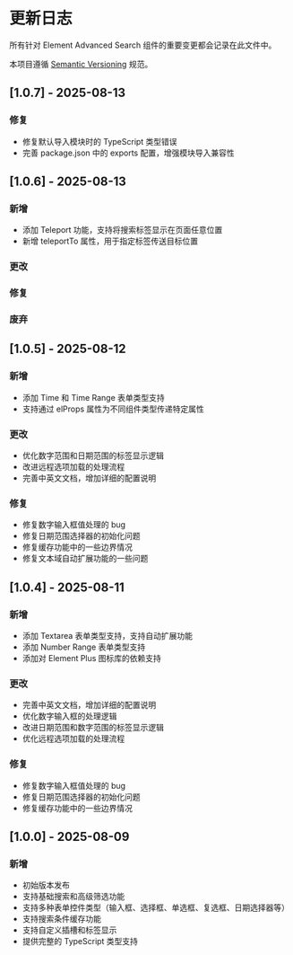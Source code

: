 <!--
 * @Author: wrainCN 123723620@qq.com
 * @Date: 2025-08-11 16:05:46
 * @LastEditors: wrainCN 123723620@qq.com
 * @LastEditTime: 2025-08-13 16:25:51
 * @FilePath: \element-advanced-search\CHANGELOG.md
-->
# 更新日志

所有针对 Element Advanced Search 组件的重要变更都会记录在此文件中。

本项目遵循 [Semantic Versioning](https://semver.org/lang/zh-CN/) 规范。

## [1.0.7] - 2025-08-13

### 修复
- 修复默认导入模块时的 TypeScript 类型错误
- 完善 package.json 中的 exports 配置，增强模块导入兼容性

## [1.0.6] - 2025-08-13

### 新增
- 添加 Teleport 功能，支持将搜索标签显示在页面任意位置
- 新增 teleportTo 属性，用于指定标签传送目标位置

### 更改

### 修复

### 废弃

## [1.0.5] - 2025-08-12

### 新增
- 添加 Time 和 Time Range 表单类型支持
- 支持通过 elProps 属性为不同组件类型传递特定属性

### 更改
- 优化数字范围和日期范围的标签显示逻辑
- 改进远程选项加载的处理流程
- 完善中英文文档，增加详细的配置说明

### 修复
- 修复数字输入框值处理的 bug
- 修复日期范围选择器的初始化问题
- 修复缓存功能中的一些边界情况
- 修复文本域自动扩展功能的一些问题

## [1.0.4] - 2025-08-11

### 新增
- 添加 Textarea 表单类型支持，支持自动扩展功能
- 添加 Number Range 表单类型支持
- 添加对 Element Plus 图标库的依赖支持

### 更改
- 完善中英文文档，增加详细的配置说明
- 优化数字输入框的处理逻辑
- 改进日期范围和数字范围的标签显示逻辑
- 优化远程选项加载的处理流程

### 修复
- 修复数字输入框值处理的 bug
- 修复日期范围选择器的初始化问题
- 修复缓存功能中的一些边界情况

## [1.0.0] - 2025-08-09

### 新增
- 初始版本发布
- 支持基础搜索和高级筛选功能
- 支持多种表单控件类型（输入框、选择框、单选框、复选框、日期选择器等）
- 支持搜索条件缓存功能
- 支持自定义插槽和标签显示
- 提供完整的 TypeScript 类型支持